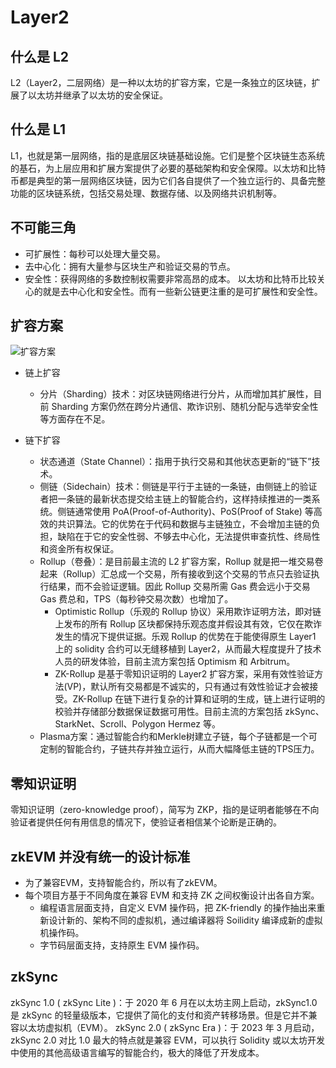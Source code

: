 # Layer2


## 什么是 L2
L2（Layer2，二层网络）是一种以太坊的扩容方案，它是一条独立的区块链，扩展了以太坊并继承了以太坊的安全保证。

## 什么是 L1
L1，也就是第一层网络，指的是底层区块链基础设施。它们是整个区块链生态系统的基石，为上层应用和扩展方案提供了必要的基础架构和安全保障。以太坊和比特币都是典型的第一层网络区块链，因为它们各自提供了一个独立运行的、具备完整功能的区块链系统，包括交易处理、数据存储、以及网络共识机制等。

## 不可能三角
- 可扩展性：每秒可以处理大量交易。
- 去中心化：拥有大量参与区块生产和验证交易的节点。
- 安全性：获得网络的多数控制权需要非常高昂的成本。
以太坊和比特币比较关心的就是去中心化和安全性。而有一些新公链更注重的是可扩展性和安全性。

## 扩容方案
![扩容方案](./images/l2.png)
- 链上扩容
    - 分片（Sharding）技术：对区块链网络进行分片，从而增加其扩展性，目前 Sharding 方案仍然在跨分片通信、欺诈识别、随机分配与选举安全性等方面存在不足。

- 链下扩容
    - 状态通道（State Channel）：指用于执行交易和其他状态更新的“链下”技术。
    - 侧链（Sidechain）技术：侧链是平行于主链的一条链，由侧链上的验证者把一条链的最新状态提交给主链上的智能合约，这样持续推进的一类系统。侧链通常使用 PoA(Proof-of-Authority)、PoS(Proof of Stake) 等高效的共识算法。它的优势在于代码和数据与主链独立，不会增加主链的负担，缺陷在于它的安全性弱、不够去中心化，无法提供审查抗性、终局性和资金所有权保证。
    - Rollup（卷叠）：是目前最主流的 L2 扩容方案，Rollup 就是把一堆交易卷起来（Rollup）汇总成一个交易，所有接收到这个交易的节点只去验证执行结果，而不会验证逻辑。因此 Rollup 交易所需 Gas 费会远小于交易 Gas 费总和，TPS（每秒钟交易次数）也增加了。
        - Optimistic Rollup（乐观的 Rollup 协议）采用欺诈证明方法，即对链上发布的所有 Rollup 区块都保持乐观态度并假设其有效，它仅在欺诈发生的情况下提供证据。乐观 Rollup 的优势在于能使得原生 Layer1 上的 solidity 合约可以无缝移植到 Layer2，从而最大程度提升了技术人员的研发体验，目前主流方案包括 Optimism 和 Arbitrum。
        - ZK-Rollup 是基于零知识证明的 Layer2 扩容方案，采用有效性验证方法(VP)，默认所有交易都是不诚实的，只有通过有效性验证才会被接受。ZK-Rollup 在链下进行复杂的计算和证明的生成，链上进行证明的校验并存储部分数据保证数据可用性。目前主流的方案包括 zkSync、StarkNet、Scroll、Polygon Hermez 等。
    - Plasma方案：通过智能合约和Merkle树建立子链，每个子链都是一个可定制的智能合约，子链共存并独立运行，从而大幅降低主链的TPS压力。

## 零知识证明
零知识证明（zero-knowledge proof），简写为 ZKP，指的是证明者能够在不向验证者提供任何有用信息的情况下，使验证者相信某个论断是正确的。

## zkEVM 并没有统一的设计标准
- 为了兼容EVM，支持智能合约，所以有了zkEVM。
- 每个项目方基于不同角度在兼容 EVM 和支持 ZK 之间权衡设计出各自方案。
    - 编程语言层面支持，自定义 EVM 操作码，把 ZK-friendly 的操作抽出来重新设计新的、架构不同的虚拟机，通过编译器将 Soilidity 编译成新的虚拟机操作码。
    - 字节码层面支持，支持原生 EVM 操作码。

## zkSync
zkSync 1.0 ( zkSync Lite )：于 2020 年 6 月在以太坊主网上启动，zkSync1.0 是 zkSync 的轻量级版本，它提供了简化的支付和资产转移场景。但是它并不兼容以太坊虚拟机（EVM）。
zkSync 2.0 ( zkSync Era )：于 2023 年 3 月启动，zkSync 2.0 对比 1.0 最大的特点就是兼容 EVM，可以执行 Solidity 或以太坊开发中使用的其他高级语言编写的智能合约，极大的降低了开发成本。



